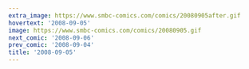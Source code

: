 ```yaml
---
extra_image: https://www.smbc-comics.com/comics/20080905after.gif
hovertext: '2008-09-05'
image: https://www.smbc-comics.com/comics/20080905.gif
next_comic: '2008-09-06'
prev_comic: '2008-09-04'
title: '2008-09-05'
---
```


